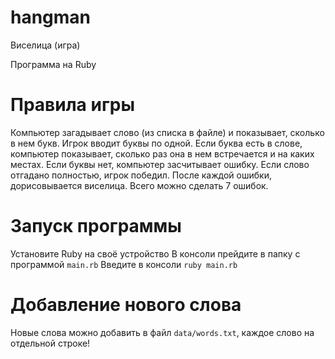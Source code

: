 # hangman

Виселица (игра)

Программа на Ruby

# **Правила игры**

Компьютер загадывает слово (из списка
в файле) и показывает, сколько в нем
букв. Игрок вводит буквы по одной.
Если буква есть в слове, компьютер
показывает, сколько раз она в нем
встречается и на каких местах. Если
буквы нет, компьютер засчитывает
ошибку. Если слово отгадано
полностью, игрок победил. После
каждой ошибки, дорисовывается
виселица. Всего можно сделать 7
ошибок.

# **Запуск программы**

Установите Ruby на своё устройство
В консоли прейдите в папку с программой ```main.rb```
Введите в консоли
```ruby main.rb```

# **Добавление нового слова**

Новые слова можно добавить в файл ```data/words.txt```, каждое слово на отдельной строке!
